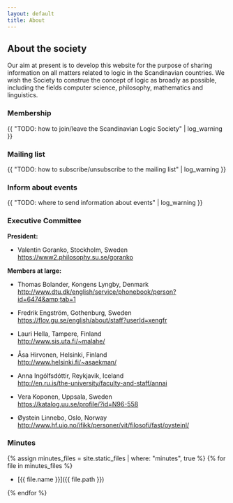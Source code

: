 ```yaml
---
layout: default
title: About
---
```

## About the society

Our aim at present is to develop this website for the purpose of sharing
information on all matters related to logic in the Scandinavian countries. We
wish the Society to construe the concept of logic as broadly as possible,
including the fields computer science, philosophy, mathematics and linguistics.

### Membership

{{ "TODO: how to join/leave the Scandinavian Logic Society" | log_warning }}

### Mailing list

{{ "TODO: how to subscribe/unsubscribe to the mailing list" | log_warning }}

### Inform about events

{{ "TODO: where to send information about events" | log_warning }}

### Executive Committee

**President:**

- Valentin Goranko, Stockholm, Sweden  
  <https://www2.philosophy.su.se/goranko>

**Members at large:**

- Thomas Bolander, Kongens Lyngby, Denmark  
  <http://www.dtu.dk/english/service/phonebook/person?id=6474&amp;tab=1>

- Fredrik Engström, Gothenburg, Sweden  
  <https://flov.gu.se/english/about/staff?userId=xengfr>

- Lauri Hella, Tampere, Finland  
  <http://www.sis.uta.fi/~malahe/>

- Åsa Hirvonen, Helsinki, Finland  
  <http://www.helsinki.fi/~asaekman/>

- Anna Ingólfsdóttir, Reykjavik, Iceland  
  <http://en.ru.is/the-university/faculty-and-staff/annai>

- Vera Koponen, Uppsala, Sweden  
  <https://katalog.uu.se/profile/?id=N96-558>

- Øystein Linnebo, Oslo, Norway  
  <http://www.hf.uio.no/ifikk/personer/vit/filosofi/fast/oysteinl/>

### Minutes

{% assign minutes_files = site.static_files | where: "minutes", true %}
{% for file in minutes_files %}

- [{{ file.name }}]({{ file.path }})

{% endfor %}

